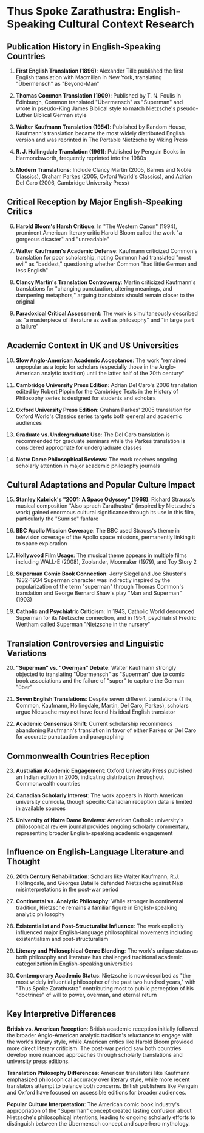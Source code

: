 # Thus Spoke Zarathustra: English-Speaking Cultural Context Research

## Publication History in English-Speaking Countries

1. **First English Translation (1896)**: Alexander Tille published the first English translation with Macmillan in New York, translating "Übermensch" as "Beyond-Man"

2. **Thomas Common Translation (1909)**: Published by T. N. Foulis in Edinburgh, Common translated "Übermensch" as "Superman" and wrote in pseudo-King James Biblical style to match Nietzsche's pseudo-Luther Biblical German style

3. **Walter Kaufmann Translation (1954)**: Published by Random House, Kaufmann's translation became the most widely distributed English version and was reprinted in The Portable Nietzsche by Viking Press

4. **R. J. Hollingdale Translation (1961)**: Published by Penguin Books in Harmondsworth, frequently reprinted into the 1980s

5. **Modern Translations**: Include Clancy Martin (2005, Barnes and Noble Classics), Graham Parkes (2005, Oxford World's Classics), and Adrian Del Caro (2006, Cambridge University Press)

## Critical Reception by Major English-Speaking Critics

6. **Harold Bloom's Harsh Critique**: In "The Western Canon" (1994), prominent American literary critic Harold Bloom called the work "a gorgeous disaster" and "unreadable"

7. **Walter Kaufmann's Academic Defense**: Kaufmann criticized Common's translation for poor scholarship, noting Common had translated "most evil" as "baddest," questioning whether Common "had little German and less English"

8. **Clancy Martin's Translation Controversy**: Martin criticized Kaufmann's translations for "changing punctuation, altering meanings, and dampening metaphors," arguing translators should remain closer to the original

9. **Paradoxical Critical Assessment**: The work is simultaneously described as "a masterpiece of literature as well as philosophy" and "in large part a failure"

## Academic Context in UK and US Universities

10. **Slow Anglo-American Academic Acceptance**: The work "remained unpopular as a topic for scholars (especially those in the Anglo-American analytic tradition) until the latter half of the 20th century"

11. **Cambridge University Press Edition**: Adrian Del Caro's 2006 translation edited by Robert Pippin for the Cambridge Texts in the History of Philosophy series is designed for students and scholars

12. **Oxford University Press Edition**: Graham Parkes' 2005 translation for Oxford World's Classics series targets both general and academic audiences

13. **Graduate vs. Undergraduate Use**: The Del Caro translation is recommended for graduate seminars while the Parkes translation is considered appropriate for undergraduate classes

14. **Notre Dame Philosophical Reviews**: The work receives ongoing scholarly attention in major academic philosophy journals

## Cultural Adaptations and Popular Culture Impact

15. **Stanley Kubrick's "2001: A Space Odyssey" (1968)**: Richard Strauss's musical composition "Also sprach Zarathustra" (inspired by Nietzsche's work) gained enormous cultural significance through its use in this film, particularly the "Sunrise" fanfare

16. **BBC Apollo Mission Coverage**: The BBC used Strauss's theme in television coverage of the Apollo space missions, permanently linking it to space exploration

17. **Hollywood Film Usage**: The musical theme appears in multiple films including WALL-E (2008), Zoolander, Moonraker (1979), and Toy Story 2

18. **Superman Comic Book Connection**: Jerry Siegel and Joe Shuster's 1932-1934 Superman character was indirectly inspired by the popularization of the term "superman" through Thomas Common's translation and George Bernard Shaw's play "Man and Superman" (1903)

19. **Catholic and Psychiatric Criticism**: In 1943, Catholic World denounced Superman for its Nietzsche connection, and in 1954, psychiatrist Fredric Wertham called Superman "Nietzsche in the nursery"

## Translation Controversies and Linguistic Variations

20. **"Superman" vs. "Overman" Debate**: Walter Kaufmann strongly objected to translating "Übermensch" as "Superman" due to comic book associations and the failure of "super" to capture the German "über"

21. **Seven English Translations**: Despite seven different translations (Tille, Common, Kaufmann, Hollingdale, Martin, Del Caro, Parkes), scholars argue Nietzsche may not have found his ideal English translator

22. **Academic Consensus Shift**: Current scholarship recommends abandoning Kaufmann's translation in favor of either Parkes or Del Caro for accurate punctuation and paragraphing

## Commonwealth Countries Reception

23. **Australian Academic Engagement**: Oxford University Press published an Indian edition in 2005, indicating distribution throughout Commonwealth countries

24. **Canadian Scholarly Interest**: The work appears in North American university curricula, though specific Canadian reception data is limited in available sources

25. **University of Notre Dame Reviews**: American Catholic university's philosophical review journal provides ongoing scholarly commentary, representing broader English-speaking academic engagement

## Influence on English-Language Literature and Thought

26. **20th Century Rehabilitation**: Scholars like Walter Kaufmann, R.J. Hollingdale, and Georges Bataille defended Nietzsche against Nazi misinterpretations in the post-war period

27. **Continental vs. Analytic Philosophy**: While stronger in continental tradition, Nietzsche remains a familiar figure in English-speaking analytic philosophy

28. **Existentialist and Post-Structuralist Influence**: The work explicitly influenced major English-language philosophical movements including existentialism and post-structuralism

29. **Literary and Philosophical Genre Blending**: The work's unique status as both philosophy and literature has challenged traditional academic categorization in English-speaking universities

30. **Contemporary Academic Status**: Nietzsche is now described as "the most widely influential philosopher of the past two hundred years," with "Thus Spoke Zarathustra" contributing most to public perception of his "doctrines" of will to power, overman, and eternal return

## Key Interpretive Differences

**British vs. American Reception**: British academic reception initially followed the broader Anglo-American analytic tradition's reluctance to engage with the work's literary style, while American critics like Harold Bloom provided more direct literary criticism. The post-war period saw both countries develop more nuanced approaches through scholarly translations and university press editions.

**Translation Philosophy Differences**: American translators like Kaufmann emphasized philosophical accuracy over literary style, while more recent translators attempt to balance both concerns. British publishers like Penguin and Oxford have focused on accessible editions for broader audiences.

**Popular Culture Interpretation**: The American comic book industry's appropriation of the "Superman" concept created lasting confusion about Nietzsche's philosophical intentions, leading to ongoing scholarly efforts to distinguish between the Übermensch concept and superhero mythology.